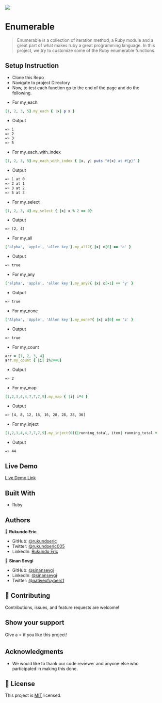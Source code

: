 ![](https://img.shields.io/badge/Microverse-blueviolet)

# Enumerable
> Enumerable is a collection of iteration method, a Ruby module and a great part of what makes ruby a great programming language. In this project, we try to customize some of the Ruby enumerable functions.

## Setup Instruction
* Clone this Repo
* Navigate to project Directory
* Now, to test each function go to the end of the page and do the following.

- For my_each 
 ```ruby
[1, 2, 3, 5].my_each { |x| p x }
```
- Output
 ```bash
=> 1
=> 2
=> 3
=> 5
```

- For my_each_with_index
```ruby
[1, 2, 3, 5].my_each_with_index { |x, y| puts "#{x} at #{y}" }
```
- Output

 ```bash
=> 1 at 0
=> 2 at 1
=> 3 at 2
=> 5 at 3
```
- For my_select
```ruby
[1, 2, 3, 4].my_select { |x| x % 2 == 0}
```
- Output

 ```bash
=> [2, 4]
```
- For my_all
```ruby
['alpha', 'apple', 'allen key'].my_all?{ |x| x[0] == 'a' }
```
- Output

 ```bash
=> true
```
- For my_any
```ruby
['alpha', 'apple', 'allen key'].my_any?{ |x| x[-1] == 'y' }
```
- Output

 ```bash
=> true
```
- For my_none
```ruby
['Alpha', 'Apple', 'Allen key'].my_none?{ |x| x[0] == 'z' }
```
- Output

 ```bash
=> true
```
- For my_count
```ruby
arr = [1, 2, 3, 4]
arr.my_count { |i| i%2==0}
```
- Output

 ```bash
=> 2
```
- For my_map
```ruby
[1,2,3,4,4,7,7,7,9].my_map { |i| i*4 }
```
- Output

 ```bash
=> [4, 8, 12, 16, 16, 28, 28, 28, 36]
```
- For my_inject
```ruby
[1,2,3,4,4,7,7,7,9].my_inject(0){|running_total, item| running_total + item }
```
- Output

 ```bash
=> 44
```

## Live Demo
[Live Demo Link](https://repl.it/@sinansevgi/enummethods#test.rb)

## Built With

- Ruby

## Authors

👤 **Rukundo Eric**

- GitHub: [@rukundoeric](https://github.com/rukundoeric)
- Twitter: [@rukundoeric005](https://twitter.com/rukundoeric005)
- LinkedIn: [Rukundo Eric](https://www.linkedin.com/in/rukundo-eric-000bba181/)

👤 **Sinan Sevgi**

- GitHub: [@sinansevgi](https://github.com/sinansevgi)
- LinkedIn: [@sinansevgi](https://www.linkedin.com/in/sinan-s-52559437/)
- Twitter: [@nativeofcybers1](https://twitter.com/nativeofcybers1)



## 🤝 Contributing

Contributions, issues, and feature requests are welcome!

## Show your support

Give a ⭐️ if you like this project!

## Acknowledgments

- We would like to thank our code reviewer and anyone else who participated in making this done.

## 📝 License

This project is [MIT](./LICENSE) licensed.
